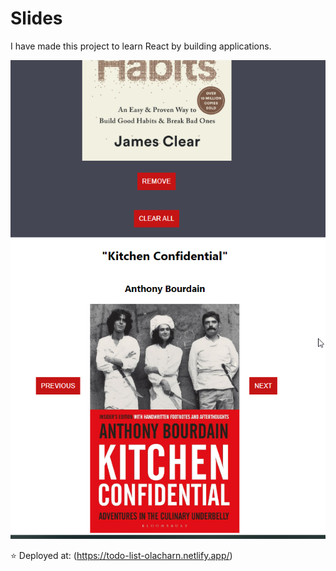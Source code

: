 # Slides

I have made this project to learn React by building applications.

![Slides](https://github.com/OlaCharn/react-slides-button-remove/blob/main/src/pics/screenshot.png?raw=true)

⭐ Deployed at: (<https://todo-list-olacharn.netlify.app/>)
